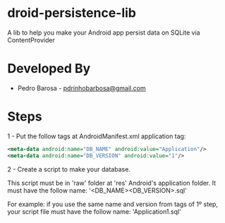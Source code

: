 droid-persistence-lib
=====================

A lib to help you make your Android app persist data on SQLite via ContentProvider

Developed By
============

* Pedro Barosa - <pdrinhobarbosa@gmail.com>

Steps
=====

1 - Put the follow tags at AndroidManifest.xml application tag:
```xml
<meta-data android:name="DB_NAME" android:value="Application"/>
<meta-data android:name="DB_VERSION" android:value="1"/>
```
2 - Create a script to make your database.
  
  This script must be in 'raw' folder at 'res' Android's application folder. 
  It must have the follow name: '<DB_NAME><DB_VERSION>.sql'
  
  For example: if you use the same name and version from tags of 1º step, your script file must have the follow name: 
	  'Application1.sql'
